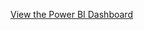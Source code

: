 [View the Power BI Dashboard](https://app.powerbi.com/view?r=eyJrIjoiNWNiMzkzMDUtZTQ4Zi00MWZkLWFjZTMtNWViMjk5MmZiNDIzIiwidCI6IjcwZGUxOTkyLTA3YzYtNDgwZi1hMzE4LWExYWZjYmEwMzk4MyIsImMiOjN9)
